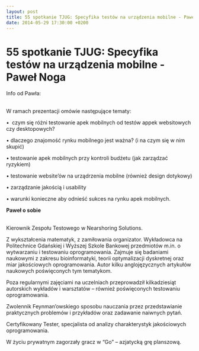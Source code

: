 ```yaml
---
layout: post
title: 55 spotkanie TJUG: Specyfika testów na urządzenia mobilne - Paweł Noga
date: 2014-05-29 17:30:00 +0200
---
```

# 55 spotkanie TJUG: Specyfika testów na urządzenia mobilne - Paweł Noga

<p>Info od Pawła:</p> <p><br/>W ramach prezentacji omówie następujące tematy:</p> <p>•  czym się różni testowanie apek mobilnych od testów appek websitowych czy desktopowych?</p> <p>• dlaczego znajomość rynku mobilnego jest ważna? (i na czym się w nim skupić)</p> <p>• testowanie apek mobilnych przy kontroli budżetu (jak zarządzać ryzykiem)</p> <p>• testowanie website’ów na urządrzenia mobilne (również design dotykowy)</p> <p>• zarządzanie jakością i usability</p> <p>• warunki konieczne aby odnieść sukces na rynku apek mobilnych.</p> <p>


<b>Paweł o sobie</b></p> <p><br/>Kierownik Zespołu Testowego w Nearshoring Solutions.</p> <p>Z wykształcenia matematyk, z zamiłowania organizator. Wykładowca na Politechnice Gdańskiej i Wyższej Szkole Bankowej przedmiotów m.in. o wytwarzaniu i testowaniu oprogramowania. Zajmuje się badaniami naukowymi z zakresu bioinformatyki, teorii optymalizacji dyskretnej oraz miar jakościowych oprogramowania. Autor kilku anglojęzycznych artykułów naukowych poświęconych tym tematykom.</p> <p>Poza regularnymi zajęciami na uczelniach przeprowadził kilkadziesiąt autorskich wykładów i warsztatów – również poświęconych testowaniu oprogramowania.</p> <p>Zwolennik Feynman’owskiego sposobu nauczania przez przedstawianie praktycznych problemów i przykładów oraz zadawanie naiwnych pytań.</p> <p>Certyfikowany Tester, specjalista od analizy charakterystyk jakościowych oprogramowania.</p> <p>W życiu prywatnym zagorzały gracz w “Go” – azjatycką grę planszową.</p>

